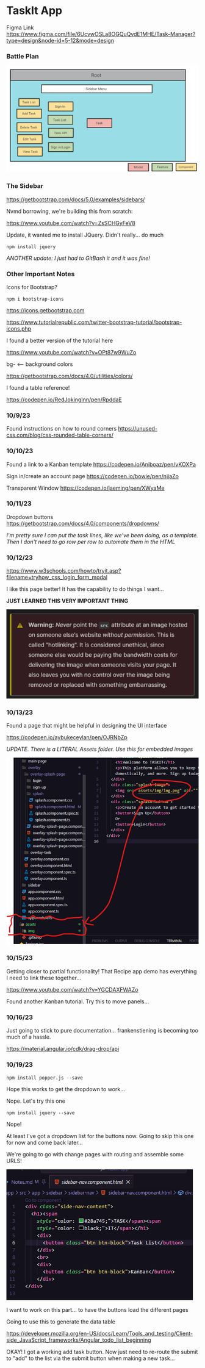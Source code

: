 # TaskIt App

Figma Link <https://www.figma.com/file/6UcvwOSLa8OGQuQvdE1MHE/Task-Manager?type=design&node-id=5-12&mode=design>

### Battle Plan

![Alt text](image.png)

### The Sidebar

<https://getbootstrap.com/docs/5.0/examples/sidebars/>

Nvmd borrowing, we're building this from scratch:

<https://www.youtube.com/watch?v=ZsSCHGyFeV8>

Update, it wanted me to install JQuery. Didn't really... do much

    npm install jquery

*ANOTHER update: I just had to GitBash it and it was fine!*

### Other Important Notes

Icons for Bootstrap?

    npm i bootstrap-icons

<https://icons.getbootstrap.com>

<https://www.tutorialrepublic.com/twitter-bootstrap-tutorial/bootstrap-icons.php>

I found a better version of the tutorial here

<https://www.youtube.com/watch?v=OPt87w9WuZo>


bg- <-- background colors

<https://getbootstrap.com/docs/4.0/utilities/colors/>

I found a table reference!

<https://codepen.io/RedJokingInn/pen/RpddaE>

### 10/9/23

Found instructions on how to round corners
<https://unused-css.com/blog/css-rounded-table-corners/>


### 10/10/23

Found a link to a Kanban template
<https://codepen.io/Aniboaz/pen/vKOXPa>


Sign in/create an account page
<https://codepen.io/bowie/pen/njjaZo>

Transparent Window
<https://codepen.io/jaeming/pen/XWyaMe>

### 10/11/23

Dropdown buttons
<https://getbootstrap.com/docs/4.0/components/dropdowns/>


*I'm pretty sure I can put the task lines, like we've been doing, as a template. Then I don't need to go row per row to automate them in the HTML*

### 10/12/23

<https://www.w3schools.com/howto/tryit.asp?filename=tryhow_css_login_form_modal>

I like this page better! It has the capability to do things I want...


**JUST LEARNED THIS VERY IMPORTANT THING**

![Hotlinking](image-1.png)

### 10/13/23

Found a page that might be helpful in designing the UI interface

<https://codepen.io/aybukeceylan/pen/OJRNbZp>


*UPDATE. There is a LITERAL Assets folder. Use this for embedded images*

![Hotlinking](image-2.png)

### 10/15/23

Getting closer to partial functionality! That Recipe app demo has everything I need to link these together...

<https://www.youtube.com/watch?v=YGCDAXFWAZo>

Found another Kanban tutorial. Try this to move panels...

### 10/16/23

Just going to stick to pure documentation... frankenstiening is becoming too much of a hassle.

<https://material.angular.io/cdk/drag-drop/api>

### 10/19/23

    npm install popper.js --save

Hope this works to get the dropdown to work...

Nope. Let's try this one

    npm install jquery --save

Nope!

At least I've got a dropdown list for the buttons now.
Going to skip this one for now and come back later...

We're going to go with change pages with routing and assemble some URLS!

![Alt text](image-3.png)

I want to work on this part... to have the buttons load the different pages

Going to use this to generate the data table

<https://developer.mozilla.org/en-US/docs/Learn/Tools_and_testing/Client-side_JavaScript_frameworks/Angular_todo_list_beginning>

OKAY! I got a working add task button. Now just need to re-route the submit to "add" to the list via the submit button when making a new task...

